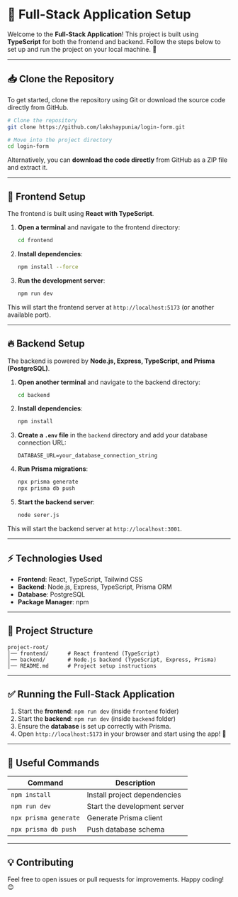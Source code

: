 # 📌 Full-Stack Application Setup

Welcome to the **Full-Stack Application**! This project is built using **TypeScript** for both the frontend and backend. Follow the steps below to set up and run the project on your local machine. 🚀

---

## 📥 Clone the Repository
To get started, clone the repository using Git or download the source code directly from GitHub.

```bash
# Clone the repository
git clone https://github.com/lakshaypunia/login-form.git

# Move into the project directory
cd login-form
```

Alternatively, you can **download the code directly** from GitHub as a ZIP file and extract it.

---

## 🌟 Frontend Setup
The frontend is built using **React with TypeScript**.

1. **Open a terminal** and navigate to the frontend directory:
   ```bash
   cd frontend
   ```
2. **Install dependencies**:
   ```bash
   npm install --force
   ```
3. **Run the development server**:
   ```bash
   npm run dev
   ```

This will start the frontend server at `http://localhost:5173` (or another available port).

---

## 🔥 Backend Setup
The backend is powered by **Node.js, Express, TypeScript, and Prisma (PostgreSQL)**.

1. **Open another terminal** and navigate to the backend directory:
   ```bash
   cd backend
   ```
2. **Install dependencies**:
   ```bash
   npm install
   ```
3. **Create a `.env` file** in the `backend` directory and add your database connection URL:
   ```
   DATABASE_URL=your_database_connection_string
   ```
4. **Run Prisma migrations**:
   ```bash
   npx prisma generate
   npx prisma db push
   ```
5. **Start the backend server**:
   ```bash
   node serer.js
   ```

This will start the backend server at `http://localhost:3001`.

---

## ⚡ Technologies Used
- **Frontend**: React, TypeScript, Tailwind CSS
- **Backend**: Node.js, Express, TypeScript, Prisma ORM
- **Database**: PostgreSQL
- **Package Manager**: npm

---

## 🎯 Project Structure
```
project-root/
│── frontend/      # React frontend (TypeScript)
│── backend/       # Node.js backend (TypeScript, Express, Prisma)
│── README.md      # Project setup instructions
```

---

## ✅ Running the Full-Stack Application
1. Start the **frontend**: `npm run dev` (inside `frontend` folder)
2. Start the **backend**: `npm run dev` (inside `backend` folder)
3. Ensure the **database** is set up correctly with Prisma.
4. Open `http://localhost:5173` in your browser and start using the app! 🎉

---

## 🔗 Useful Commands
| Command | Description |
|---------|-------------|
| `npm install` | Install project dependencies |
| `npm run dev` | Start the development server |
| `npx prisma generate` | Generate Prisma client |
| `npx prisma db push` | Push database schema |

---

## 💡 Contributing
Feel free to open issues or pull requests for improvements. Happy coding! 😊

